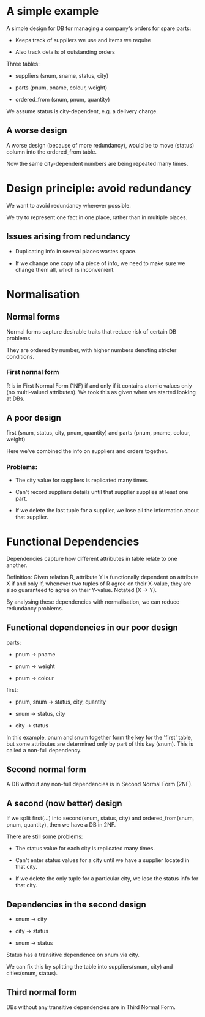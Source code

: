 A simple example
================

A simple design for DB for managing a company's orders for spare parts:

-   Keeps track of suppliers we use and items we require

-   Also track details of outstanding orders

Three tables:

-   suppliers (snum, sname, status, city)

-   parts (pnum, pname, colour, weight)

-   ordered\_from (snum, pnum, quantity)

We assume status is city-dependent, e.g. a delivery charge.

A worse design
--------------

A worse design (because of more redundancy), would be to move (status)
column into the ordered\_from table.

Now the same city-dependent numbers are being repeated many times.

Design principle: avoid redundancy
==================================

We want to avoid redundancy wherever possible.

We try to represent one fact in one place, rather than in multiple
places.

Issues arising from redundancy
------------------------------

-   Duplicating info in several places wastes space.

-   If we change one copy of a piece of info, we need to make sure we
    change them all, which is inconvenient.

Normalisation
=============

Normal forms
------------

Normal forms capture desirable traits that reduce risk of certain DB
problems.

They are ordered by number, with higher numbers denoting stricter
conditions.

### First normal form

R is in First Normal Form (1NF) if and only if it contains atomic values
only (no multi-valued attributes). We took this as given when we started
looking at DBs.

A poor design
-------------

first (snum, status, city, pnum, quantity) and parts (pnum, pname,
colour, weight)

Here we've combined the info on suppliers and orders together.

### Problems:

-   The city value for suppliers is replicated many times.

-   Can't record suppliers details until that supplier supplies at least
    one part.

-   If we delete the last tuple for a supplier, we lose all the
    information about that supplier.

Functional Dependencies
=======================

Dependencies capture how different attributes in table relate to one
another.

Definition: Given relation R, attribute Y is functionally dependent on
attribute X if and only if, whenever two tuples of R agree on their
X-value, they are also guaranteed to agree on their Y-value. Notated (X
→ Y).

By analysing these dependencies with normalisation, we can reduce
redundancy problems.

Functional dependencies in our poor design
------------------------------------------

parts:

-   pnum → pname

-   pnum → weight

-   pnum → colour

first:

-   pnum, snum → status, city, quantity

-   snum → status, city

-   city → status

In this example, pnum and snum together form the key for the 'first'
table, but some attributes are determined only by part of this key
(snum). This is called a non-full dependency.

Second normal form
------------------

A DB without any non-full dependencies is in Second Normal Form (2NF).

A second (now better) design
----------------------------

If we split first(…) into second(snum, status, city) and
ordered\_from(snum, pnum, quantity), then we have a DB in 2NF.

There are still some problems:

-   The status value for each city is replicated many times.

-   Can't enter status values for a city until we have a supplier
    located in that city.

-   If we delete the only tuple for a particular city, we lose the
    status info for that city.

Dependencies in the second design
---------------------------------

-   snum → city

-   city → status

-   snum → status

Status has a transitive dependence on snum via city.

We can fix this by splitting the table into suppliers(snum, city) and
cities(snum, status).

Third normal form
-----------------

DBs without any transitive dependencies are in Third Normal Form.
